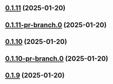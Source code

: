 ## [0.1.11](https://github.com/latha-414/AWS-CICD-web-app/compare/v0.1.11-pr-branch.0...v0.1.11) (2025-01-20)



## [0.1.11-pr-branch.0](https://github.com/latha-414/AWS-CICD-web-app/compare/v0.1.10...v0.1.11-pr-branch.0) (2025-01-20)



## [0.1.10](https://github.com/latha-414/AWS-CICD-web-app/compare/v0.1.10-pr-branch.0...v0.1.10) (2025-01-20)



## [0.1.10-pr-branch.0](https://github.com/latha-414/AWS-CICD-web-app/compare/v0.1.9...v0.1.10-pr-branch.0) (2025-01-20)



## [0.1.9](https://github.com/latha-414/AWS-CICD-web-app/compare/v0.1.9-pr-branch.1...v0.1.9) (2025-01-20)



